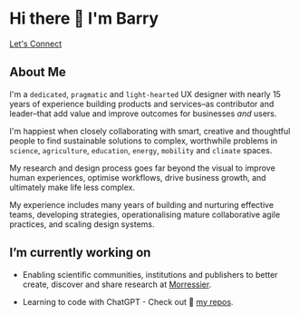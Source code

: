 # Hi there 👋 I'm Barry

[Let's Connect](https://linktr.ee/barryprendergast)

## About Me

I'm a `dedicated`, `pragmatic` and `light-hearted` UX designer with nearly 15 years of experience building products and services–as contributor and leader–that add value and improve outcomes for businesses *and* users.

I'm happiest when closely collaborating with smart, creative and thoughtful people to find sustainable solutions to complex, worthwhile problems in `science`, `agriculture`, `education`, `energy`, `mobility` and `climate` spaces.

My research and design process goes far beyond the visual to improve human experiences, optimise workflows, drive business growth, and ultimately make life less complex.

My experience includes many years of building and nurturing effective teams, developing strategies, operationalising mature collaborative agile practices, and scaling design systems.

## I’m currently working on

* Enabling scientific communities, institutions and publishers to better create, discover and share research at [Morressier](https://www.morressier.com/).

* Learning to code with ChatGPT - Check out 🥁 [my repos](https://github.com/renderedghost?tab=repositories).
